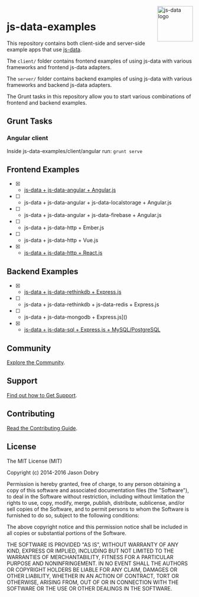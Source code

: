 <img src="https://raw.githubusercontent.com/js-data/js-data/master/js-data.png" alt="js-data logo" title="js-data" align="right" width="96" height="96" />

# js-data-examples

This repository contains both client-side and server-side example apps that use [js-data](http://www.js-data.io/).

The `client/` folder contains frontend examples of using js-data with various frameworks and frontend js-data adapters.

The `server/` folder contains backend examples of using js-data with various frameworks and backend js-data adapters.

The Grunt tasks in this repository allow you to start various combinations of frontend and backend examples.

## Grunt Tasks

### Angular client

Inside js-data-examples/client/angular run: `grunt serve`

## Frontend Examples

- [x] - [js-data + js-data-angular + Angular.js](https://github.com/js-data/js-data-examples/tree/master/client/angular)
- [ ] - js-data + js-data-angular + js-data-localstorage + Angular.js
- [ ] - js-data + js-data-angular + js-data-firebase + Angular.js
- [ ] - js-data + js-data-http + Ember.js
- [ ] - js-data + js-data-http + Vue.js
- [x] - [js-data + js-data-http + React.js](https://github.com/js-data/js-data-examples/tree/master/client/react)

## Backend Examples

- [x] - [js-data + js-data-rethinkdb + Express.js](https://github.com/js-data/js-data-examples/tree/master/server/rethinkdb)
- [ ] - js-data + js-data-rethinkdb + js-data-redis + Express.js
- [ ] - js-data + js-data-mongodb + Express.js]()
- [x] - [js-data + js-data-sql + Express.js + MySQL/PostgreSQL](https://github.com/js-data/js-data-examples/tree/master/server/sql)

## Community

[Explore the Community](http://js-data.io/docs/community).

## Support

[Find out how to Get Support](http://js-data.io/docs/support).

## Contributing

[Read the Contributing Guide](http://js-data.io/docs/contributing).

## License

The MIT License (MIT)

Copyright (c) 2014-2016 Jason Dobry

Permission is hereby granted, free of charge, to any person obtaining a copy
of this software and associated documentation files (the "Software"), to deal
in the Software without restriction, including without limitation the rights
to use, copy, modify, merge, publish, distribute, sublicense, and/or sell
copies of the Software, and to permit persons to whom the Software is
furnished to do so, subject to the following conditions:

The above copyright notice and this permission notice shall be included in all
copies or substantial portions of the Software.

THE SOFTWARE IS PROVIDED "AS IS", WITHOUT WARRANTY OF ANY KIND, EXPRESS OR
IMPLIED, INCLUDING BUT NOT LIMITED TO THE WARRANTIES OF MERCHANTABILITY,
FITNESS FOR A PARTICULAR PURPOSE AND NONINFRINGEMENT. IN NO EVENT SHALL THE
AUTHORS OR COPYRIGHT HOLDERS BE LIABLE FOR ANY CLAIM, DAMAGES OR OTHER
LIABILITY, WHETHER IN AN ACTION OF CONTRACT, TORT OR OTHERWISE, ARISING FROM,
OUT OF OR IN CONNECTION WITH THE SOFTWARE OR THE USE OR OTHER DEALINGS IN THE
SOFTWARE.
